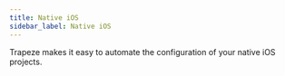```yaml
---
title: Native iOS
sidebar_label: Native iOS
---
```


Trapeze makes it easy to automate the configuration of your native iOS projects.
